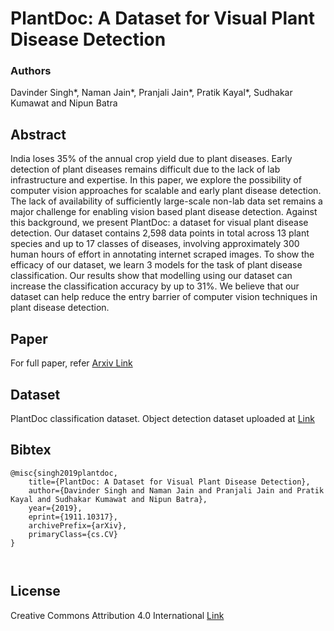 # PlantDoc: A Dataset for Visual Plant Disease Detection


### Authors 
Davinder Singh*, Naman Jain*, Pranjali Jain*, Pratik Kayal*, Sudhakar Kumawat and Nipun Batra

## Abstract
India loses 35% of the annual crop yield due to plant diseases. Early detection of plant diseases remains difficult due to the lack of lab infrastructure and expertise. In this paper, we explore the possibility of computer vision approaches for scalable and early plant disease detection. The lack of availability of sufficiently large-scale non-lab data set remains a major challenge for enabling vision based plant disease detection. Against this background, we present PlantDoc: a dataset for visual plant disease detection. Our dataset contains 2,598 data points in total across 13 plant species and up to 17 classes of diseases, involving approximately 300 human hours of effort in annotating internet scraped images. To show the efficacy of our dataset, we learn 3 models for the task of plant disease classification. Our results show that modelling using our dataset can increase the classification accuracy by up to 31%. We believe that our dataset can help reduce the entry barrier of computer vision techniques in plant disease detection.

## Paper 
For full paper, refer [Arxiv Link](https://arxiv.org/abs/1911.10317)

## Dataset 
PlantDoc classification dataset.
Object detection dataset uploaded at  [Link](https://github.com/pratikkayal/PlantDoc-Object-Detection-Dataset)

## Bibtex
```
@misc{singh2019plantdoc,
    title={PlantDoc: A Dataset for Visual Plant Disease Detection},
    author={Davinder Singh and Naman Jain and Pranjali Jain and Pratik Kayal and Sudhakar Kumawat and Nipun Batra},
    year={2019},
    eprint={1911.10317},
    archivePrefix={arXiv},
    primaryClass={cs.CV}
}



```

## License
Creative Commons Attribution 4.0 International [Link](https://github.com/pratikkayal/PlantDoc-Dataset/blob/master/LICENSE.txt)
